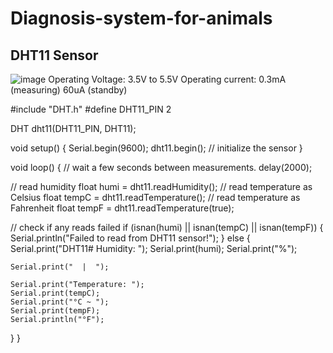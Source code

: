 # Diagnosis-system-for-animals

## DHT11 Sensor

![image](https://github.com/Ravikrishnan05/Diagnosis-system-for-animals-/assets/134152503/10317a80-e946-4803-b032-24462a46992a)
Operating Voltage: 3.5V to 5.5V
Operating current: 0.3mA (measuring) 60uA (standby)

#include "DHT.h"
#define DHT11_PIN 2

DHT dht11(DHT11_PIN, DHT11);

void setup() {
  Serial.begin(9600);
  dht11.begin(); // initialize the sensor
}

void loop() {
  // wait a few seconds between measurements.
  delay(2000);

  // read humidity
  float humi  = dht11.readHumidity();
  // read temperature as Celsius
  float tempC = dht11.readTemperature();
  // read temperature as Fahrenheit
  float tempF = dht11.readTemperature(true);

  // check if any reads failed
  if (isnan(humi) || isnan(tempC) || isnan(tempF)) {
    Serial.println("Failed to read from DHT11 sensor!");
  } else {
    Serial.print("DHT11# Humidity: ");
    Serial.print(humi);
    Serial.print("%");

    Serial.print("  |  "); 

    Serial.print("Temperature: ");
    Serial.print(tempC);
    Serial.print("°C ~ ");
    Serial.print(tempF);
    Serial.println("°F");
  }
}
